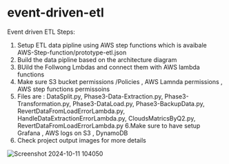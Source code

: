 # event-driven-etl
Event driven ETL
Steps:
1. Setup ETL data pipline using AWS step functions which is avaibale AWS-Step-function/prototype-etl.json
2. Build the data pipline based on the architecture diagram
3. BUild the Follwong Lmbdas and connect them with AWS lambda functions
4. Make sure S3 bucket permissions /Policies , AWS Lamnda permissions , AWS step functions permissoins
5. Files are : DataSplit.py, Phase3-Data-Extraction.py, Phase3-Transformation.py, Phase3-DataLoad.py, Phase3-BackupData.py, RevertDataFromLoadErrorLambda.py, HandleDataExtractionErrorLambda.py, CloudsMatricsByQ2.py, RevertDataFromLoadErrorLambda.py
6.Make sure to have setup Grafana , AWS logs on S3 , DynamoDB
7. Check project output images for more details 

![Screenshot 2024-10-11 104050](https://github.com/user-attachments/assets/826d536f-47dd-40de-a2a1-9dbd687b2275)


